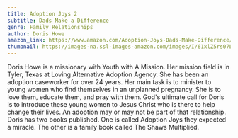 ```yaml
---
title: Adoption Joys 2
subtitle: Dads Make a Difference
genre: Family Relationships
author: Doris Howe
amazon_link: https://www.amazon.com/Adoption-Joys-Dads-Make-Difference/dp/164895488X/ref=tmm_pap_swatch_0?_encoding=UTF8&qid=1642686315&sr=8-1
thumbnail: https://images-na.ssl-images-amazon.com/images/I/61xlZ5rs07L.jpg
---
```

Doris Howe is a missionary with Youth with A Mission. Her mission field is in Tyler, Texas at Loving Alternative Adoption Agency. She has been an adoption caseworker for over 24 years. Her main task is to minister to young women who find themselves in an unplanned pregnancy. She is to love them, educate them, and pray with them. God's ultimate call for Doris is to introduce these young women to Jesus Christ who is there to help change their lives. An adoption may or may not be part of that relationship. Doris has two books published. One is called Adoption Joys they expected a miracle. The other is a family book called The Shaws Multiplied.